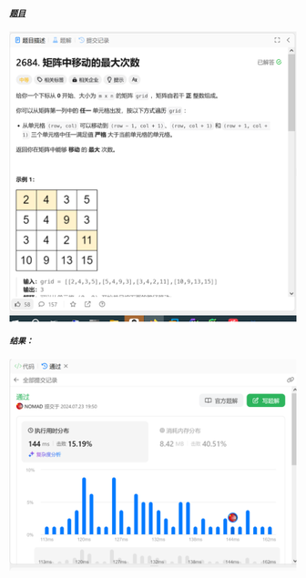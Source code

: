 ##### [题目](https://leetcode.cn/problems/maximum-number-of-moves-in-a-grid/description/)
![pic](img.png)
##### 结果：
![pic](result.png)